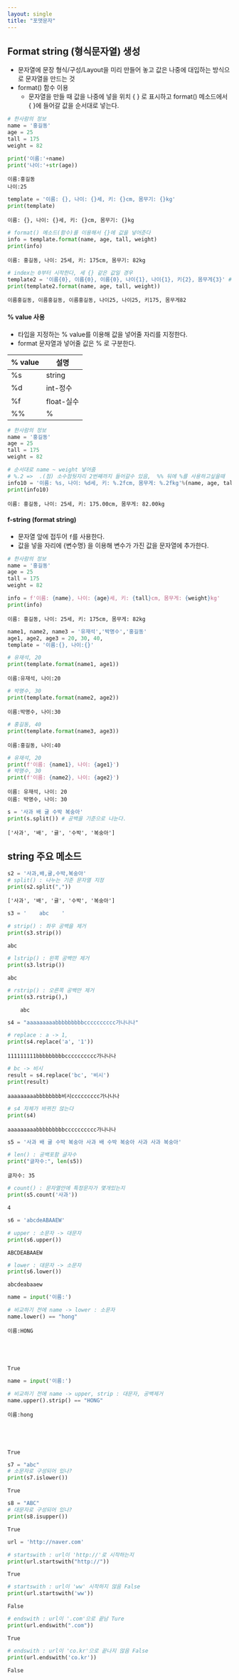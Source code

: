 ```yaml
---
layout: single
title: "포맷문자"
---
```


## Format string (형식문자열) 생성
- 문자열에 문장 형식/구성/Layout을  미리 만들어 놓고 값은 나중에 대입하는 방식으로 문자열을 만드는 것
 - format() 함수 이용
    - 문자열을 만들 때 값을 나중에 넣을 위치 { } 로 표시하고 format() 메소드에서 { }에 들어갈 값을 순서대로 넣는다.



```python
# 한사람의 정보
name = '홍길동'
age = 25
tall = 175
weight = 82
```


```python
print('이름:'+name)
print('나이:'+str(age))
```

    이름:홍길동
    나이:25



```python
template = '이름: {}, 나이: {}세, 키: {}cm, 몸무기: {}kg'
print(template)
```

    이름: {}, 나이: {}세, 키: {}cm, 몸무기: {}kg



```python
# format() 메소드(함수)를 이용해서 {}에 값을 넣어준다
info = template.format(name, age, tall, weight) 
print(info)
```

    이름: 홍길동, 나이: 25세, 키: 175cm, 몸무기: 82kg



```python
# index는 0부터 시작한다, 세 {} 같은 값일 경우
template2 = '이름{0}, 이름{0}, 이름{0}, 나이{1}, 나이{1}, 키{2}, 몸무게{3}' # 
print(template2.format(name, age, tall, weight))
```

    이름홍길동, 이름홍길동, 이름홍길동, 나이25, 나이25, 키175, 몸무게82

#### % value 사용

- 타입을 지정하는 % value를 이용해 값을 넣어줄 자리를 지정한다.
- format 문자열과 넣어줄 값은 % 로 구분한다.

|% value|설명|
|-|-|
|%s|string|
|%d|int-정수|
|%f|float-실수|
|%%|%|



```python
# 한사람의 정보
name = '홍길동'
age = 25
tall = 175
weight = 82
```


```python
# 순서대로 name ~ weight 넣어줌
# %.2 =>  .(점) 소수점둿자리 2번째까지 들어갈수 있음,  %% 둬에 %를 사용하고싶을때
info10 = '이름: %s, 나이: %d세, 키: %.2fcm, 몸무게: %.2fkg'%(name, age, tall, weight) 
print(info10)
```

    이름: 홍길동, 나이: 25세, 키: 175.00cm, 몸무게: 82.00kg

#### f-string (format string)

- 문자열 앞에 접두어 `f`를 사용한다.
- 값을 넣을 자리에 {변수명} 을 이용해 변수가 가진 값을 문자열에 추가한다.


```python
# 한사람의 정보
name = '홍길동'
age = 25
tall = 175
weight = 82
```


```python
info = f'이름: {name}, 나이: {age}세, 키: {tall}cm, 몸무게: {weight}kg'
print(info)
```

    이름: 홍길동, 나이: 25세, 키: 175cm, 몸무게: 82kg



```python
name1, name2, name3 = '유재석','박명수','홍길동'
age1, age2, age3 = 20, 30, 40,
template = '이름:{}, 나이:{}'
```


```python
# 유재석, 20
print(template.format(name1, age1)) 
```

    이름:유재석, 나이:20



```python
# 박명수, 30
print(template.format(name2, age2)) 
```

    이름:박명수, 나이:30



```python
# 홍길동, 40
print(template.format(name3, age3)) 
```

    이름:홍길동, 나이:40



```python
# 유재석, 20
print(f'이름: {name1}, 나이: {age1}') 
# 박명수, 30
print(f'이름: {name2}, 나이: {age2}') 
```

    이름: 유재석, 나이: 20
    이름: 박명수, 나이: 30



```python
s = '사과 배 귤 수박 복숭아'
print(s.split()) # 공백을 기준으로 나눈다. 
```

    ['사과', '배', '귤', '수박', '복숭아']


## string 주요 메소드


```python
s2 = '사과,배,귤,수박,복숭아'
# split() : 나누는 기준 문자열 지정
print(s2.split(",")) 
```

    ['사과', '배', '귤', '수박', '복숭아']



```python
s3 = '    abc    '
```


```python
# strip() : 좌우 공백을 제거
print(s3.strip()) 
```

    abc



```python
# lstrip() : 왼쪽 공백만 제거
print(s3.lstrip()) 
```

    abc    



```python
# rstrip() : 오른쪽 공백만 제거
print(s3.rstrip(),) 
```

        abc



```python
s4 = "aaaaaaaaabbbbbbbbbcccccccccc가나나나"
```


```python
# replace : a -> 1, 
print(s4.replace('a', '1')) 
```

    111111111bbbbbbbbbcccccccccc가나나나



```python
# bc -> 비시 
result = s4.replace('bc', '비시') 
print(result)
```

    aaaaaaaaabbbbbbbb비시ccccccccc가나나나



```python
# s4 자체가 바뀌진 않는다
print(s4) 
```

    aaaaaaaaabbbbbbbbbcccccccccc가나나나



```python
s5 = '사과 배 귤 수박 복숭아 사과 배 수박 복숭아 사과 사과 복숭아'
```


```python
# len() : 공백포함 글자수
print("글자수:", len(s5)) 
```

    글자수: 35



```python
# count() : 문자열안에 특정문자가 몇개있는지
print(s5.count('사과')) 
```

    4



```python
s6 = 'abcdeABAAEW'
```


```python
# upper : 소문자 -> 대문자
print(s6.upper()) 
```

    ABCDEABAAEW



```python
# lower : 대문자 -> 소문자
print(s6.lower()) 
```

    abcdeabaaew



```python
name = input('이름:')
```


```python
# 비교하기 전에 name -> lower : 소문자
name.lower() == "hong" 
```

    이름:HONG





    True




```python
name = input('이름:')
```


```python
# 비교하기 전에 name -> upper, strip : 대문자, 공백제거
name.upper().strip() == "HONG" 
```

    이름:hong





    True




```python
s7 = "abc" 
# 소문자로 구성되어 있나?
print(s7.islower()) 
```

    True



```python
s8 = "ABC"
# 대문자로 구성되어 있나?
print(s8.isupper()) 
```

    True



```python
url = 'http://naver.com'
```


```python
# startswith : url이 'http://'로 시작하는지
print(url.startswith("http://")) 
```

    True



```python
# startswith : url이 'ww' 시작하지 않음 False
print(url.startswith('ww')) 
```

    False



```python
# endswith : url이 '.com'으로 끝남 Ture
print(url.endswith(".com")) 
```

    True



```python
# endswith : url이 'co.kr'으로 끝나지 않음 False
print(url.endswith('co.kr')) 
```

    False

